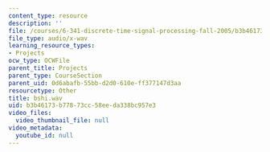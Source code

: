 ```yaml
---
content_type: resource
description: ''
file: /courses/6-341-discrete-time-signal-processing-fall-2005/b3b46173b77873cc58eeda338bc957e3_bshi.wav
file_type: audio/x-wav
learning_resource_types:
- Projects
ocw_type: OCWFile
parent_title: Projects
parent_type: CourseSection
parent_uid: 0d6abafb-55bb-d2d0-610e-ff377147d3aa
resourcetype: Other
title: bshi.wav
uid: b3b46173-b778-73cc-58ee-da338bc957e3
video_files:
  video_thumbnail_file: null
video_metadata:
  youtube_id: null
---
```


